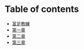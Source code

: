 # Table of contents

* [富足教練](README.md)
* [第一章](chapter-1.md)
* [第二章](chapter-2.md)
* [第三章](chapter-3.md)

